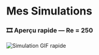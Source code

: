 # Mes Simulations

### 🎞️ Aperçu rapide — Re = 250

![Simulation GIF rapide](https://github.com/username/Mes-Simulations/raw/main/assets/images/re250.gif)


